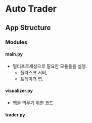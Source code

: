 # Auto Trader

## App Structure
### Modules
#### main.py
- 멀티프로세싱으로 필요한 모듈들을 실행.
    - 플라스크 서버,
    - 트레이더 앱.

#### visualizer.py
- 웹을 띄우기 위한 코드

#### trader.py
